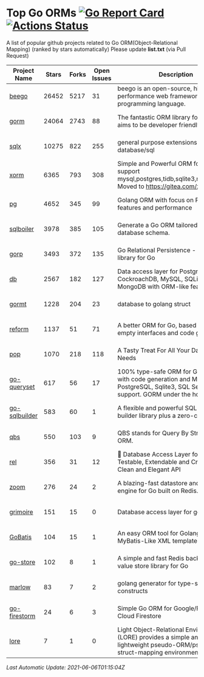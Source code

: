 # Top Go ORMs [![Go Report Card](https://goreportcard.com/badge/github.com/d-tsuji/awesome-go-orms)](https://goreportcard.com/report/github.com/d-tsuji/awesome-go-orms) [![Actions Status](https://github.com/d-tsuji/awesome-go-orms/workflows/CI/badge.svg)](https://github.com/d-tsuji/awesome-go-orms/actions)
A list of popular github projects related to Go ORM(Object-Relational Mapping) (ranked by stars automatically)
Please update **list.txt** (via Pull Request)

| Project Name | Stars | Forks | Open Issues | Description | Last Update |
| ------------ | ----- | ----- | ----------- | ----------- | ----------- |
| [beego](https://github.com/beego/beego) | 26452 | 5217 | 31 | beego is an open-source, high-performance web framework for the Go programming language. | 2021-06-06 00:23:14 |
| [gorm](https://github.com/go-gorm/gorm) | 24064 | 2743 | 88 | The fantastic ORM library for Golang, aims to be developer friendly | 2021-06-05 22:33:12 |
| [sqlx](https://github.com/jmoiron/sqlx) | 10275 | 822 | 255 | general purpose extensions to golang's database/sql | 2021-06-05 23:58:42 |
| [xorm](https://github.com/go-xorm/xorm) | 6365 | 793 | 308 | Simple and Powerful ORM for Go, support mysql,postgres,tidb,sqlite3,mssql,oracle, Moved to https://gitea.com/xorm/xorm | 2021-06-04 09:48:52 |
| [pg](https://github.com/go-pg/pg) | 4652 | 345 | 99 | Golang ORM with focus on PostgreSQL features and performance | 2021-06-05 20:43:46 |
| [sqlboiler](https://github.com/volatiletech/sqlboiler) | 3978 | 385 | 105 | Generate a Go ORM tailored to your database schema. | 2021-06-05 09:37:55 |
| [gorp](https://github.com/go-gorp/gorp) | 3493 | 372 | 135 | Go Relational Persistence - an ORM-ish library for Go | 2021-05-28 19:53:49 |
| [db](https://github.com/upper/db) | 2567 | 182 | 127 | Data access layer for PostgreSQL, CockroachDB, MySQL, SQLite and MongoDB with ORM-like features. | 2021-06-04 03:43:12 |
| [gormt](https://github.com/xxjwxc/gormt) | 1228 | 204 | 23 | database to golang struct | 2021-06-05 13:53:44 |
| [reform](https://github.com/go-reform/reform) | 1137 | 51 | 71 | A better ORM for Go, based on non-empty interfaces and code generation. | 2021-06-05 16:10:06 |
| [pop](https://github.com/gobuffalo/pop) | 1070 | 218 | 118 | A Tasty Treat For All Your Database Needs | 2021-06-05 07:10:02 |
| [go-queryset](https://github.com/jirfag/go-queryset) | 617 | 56 | 17 | 100% type-safe ORM for Go (Golang) with code generation and MySQL, PostgreSQL, Sqlite3, SQL Server support. GORM under the hood. | 2021-06-04 15:59:23 |
| [go-sqlbuilder](https://github.com/huandu/go-sqlbuilder) | 583 | 60 | 1 | A flexible and powerful SQL string builder library plus a zero-config ORM. | 2021-06-04 14:02:08 |
| [qbs](https://github.com/coocood/qbs) | 550 | 103 | 9 | QBS stands for Query By Struct. A Go ORM. | 2021-05-05 01:33:06 |
| [rel](https://github.com/go-rel/rel) | 356 | 31 | 12 | :gem: Database Access Layer for Golang - Testable, Extendable and Crafted Into a Clean and Elegant API | 2021-06-04 08:17:39 |
| [zoom](https://github.com/albrow/zoom) | 276 | 24 | 2 | A blazing-fast datastore and querying engine for Go built on Redis. | 2021-05-28 10:28:40 |
| [grimoire](https://github.com/Fs02/grimoire) | 151 | 15 | 0 | Database access layer for golang | 2021-03-07 09:16:34 |
| [GoBatis](https://github.com/runner-mei/GoBatis) | 104 | 15 | 1 | An easy ORM tool for Golang, support MyBatis-Like XML template SQL | 2021-05-26 08:51:56 |
| [go-store](https://github.com/gosuri/go-store) | 102 | 8 | 1 | A simple and fast Redis backed key-value store library for Go | 2021-06-05 22:34:23 |
| [marlow](https://github.com/dadleyy/marlow) | 83 | 7 | 2 | golang generator for type-safe sql api constructs | 2021-02-04 04:52:23 |
| [go-firestorm](https://github.com/jschoedt/go-firestorm) | 24 | 6 | 3 | Simple Go ORM for Google/Firebase Cloud Firestore | 2021-05-21 05:19:28 |
| [lore](https://github.com/abrahambotros/lore) | 7 | 1 | 0 | Light Object-Relational Environment (LORE) provides a simple and lightweight pseudo-ORM/pseudo-struct-mapping environment for Go | 2021-04-20 15:13:47 |

*Last Automatic Update: 2021-06-06T01:15:04Z*